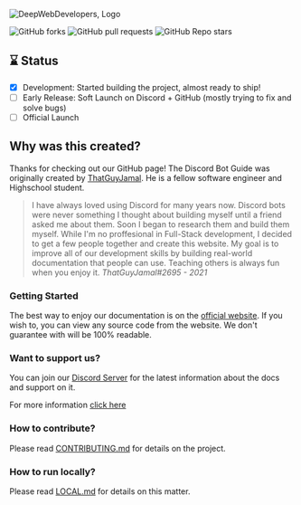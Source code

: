 ![DeepWebDevelopers, Logo](./assets/logo.png)

![GitHub forks](https://img.shields.io/github/forks/DeepWebDevelopers/discord-bot-guide?style=social) ![GitHub pull requests](https://img.shields.io/github/issues-pr/DeepWebDevelopers/discord-bot-guide) ![GitHub Repo stars](https://img.shields.io/github/stars/DeepWebDevelopers/discord-bot-guide?style=social) 

## ⌛ Status
- [x] Development: Started building the project, almost ready to ship!
- [ ] Early Release: Soft Launch on Discord + GitHub (mostly trying to fix and solve bugs)
- [ ] Official Launch

## Why was this created?

Thanks for checking out our GitHub page! The Discord Bot Guide was originally created by [ThatGuyJamal](https://github.com/ThatGuyJamal). He is a fellow software engineer and Highschool student. 

> I have always loved using Discord for many years now. Discord bots were never something I thought about building myself until a friend asked me about them. Soon I began to research them and build them myself. While I'm no proffesional in Full-Stack development, I decided to get a few people together and create this website. My goal is to improve all of our development skills by building real-world documentation that people can use. Teaching others is always fun when you enjoy it. *ThatGuyJamal#2695 - 2021*

### Getting Started

The best way to enjoy our documentation is on the [official website](https://github.com/DeepWebDevelopers/discord-bot-guide). If you wish to, you can view any source code from the website. We don't guarantee with will be 100% readable. 



### Want to support us?

You can join our [Discord Server](https://discord.com/invite/NbqBQbaejS) for the latest information about the docs and support on it.

For more information [click here](https://deepwebdevelopers.github.io/discord-bot-guide/docs/home/doc2)

### How to contribute?

Please read [CONTRIBUTING.md](./assets/docs/CONTRIBUTING.md) for details on the project.

### How to run locally?

Please read [LOCAL.md](./assets/docs/Local_support.md) for details on this matter.


